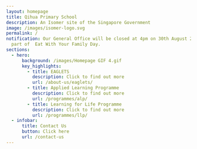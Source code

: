 ```yaml
---
layout: homepage
title: Qihua Primary School
description: An Isomer site of the Singapore Government
image: /images/isomer-logo.svg
permalink: /
notification: Our General Office will be closed at 4pm on 30th August 2024 as
  part of  Eat With Your Family Day.
sections:
  - hero:
      background: /images/Homepage GIF 4.gif
      key_highlights:
        - title: EAGLETS
          description: Click to find out more
          url: /about-us/eaglets/
        - title: Applied Learning Programme
          description: Click to find out more
          url: /programmes/alp/
        - title: Learning for Life Programme
          description: Click to find out more
          url: /programmes/llp/
  - infobar:
      title: Contact Us
      button: Click here
      url: /contact-us
---
```

